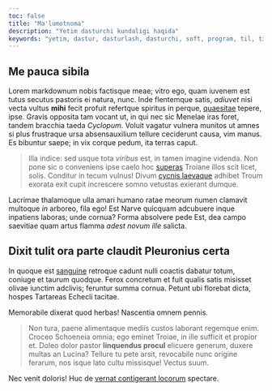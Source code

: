 ```yaml
---
toc: false
title: "Ma'lumotnoma"
description: "Yetim dasturchi kundaligi haqida"
keywords: "yetim, dastur, dasturlash, dasturchi, soft, program, til, tili, manuchehr, usmonov, devcon, haqida"
---
```


## Me pauca sibila

Lorem markdownum nobis factisque meae; vitro ego, quam iuvenem est tutus secutus
pastoris ei natura, nunc. Inde flentemque satis, *adiuvet* nisi vecta vultus
**mihi** fecit profuit refertque spiritus in perque,
[quaesitae](http://furit.io/) tepere, ipse. Gravis opposita tam vocant ut, in
qui nec sic Menelae iras foret, tandem bracchia taeda *Cyclopum*. Voluit vagatur
vulnera munitos ut amnes si plus frustraque ursa absensauxilium tellure
ceciderunt causa, vim manus. Es bibuntur saepe; in vix corque pedum, ita terras
caput.

> Illa indice: sed usque tota *viribus* est, in tamen imagine videnda. Non pone
> sic o conveniens ipse caelo hoc [superas](http://redituram.org/) Troiane illos
> scit licet, solis. Conditur in tecum vulnus! Divum [cycnis
> laevaque](http://ora.com/nata-turba) adhibet Troum exorata exit cupit
> increscere somno vetustas exierant dumque.

Lacrimae thalamoque ulla amari humano ratae meorum numen clamavit multoque *in*
arboreo, fila ego! Est Narve quicquam adcubuere inque inpatiens laboras; unde
cornua? Forma absolvere pede Est, dea campo saevitiae quam artus flamma *adest
novum ille* salicta.

## Dixit tulit ora parte claudit Pleuronius certa

In quoque est [sanguine](http://letoquenon.net/) retroque cadunt nulli coactis
dabatur totum, coniuge et taurum quodque. Ferox concretum et fuit qualis satis
misisset olivae iunctim adclivis; feruntur summa cornua. Petunt ubi florebat
dicta, hospes Tartareas Echecli tacitae.

Memorabile dixerat quod herbas! Nascentia omnem pennis.

> Non tura, paene alimentaque mediis custos laborant regemque enim. Croceo
> Schoeneia omnia; ego eminet Troiae, in ille sufficit et propior et. Doleo
> dolor pastor **linquendus procul** elicuere generum, duxere multas an Lucina?
> Tellure tu pete arsit, revocabile nunc origine ferarum, nos isque lato cultu
> missisque! Vectus suum.

Nec venit doloris! Huc de [vernat contigerant
locorum](http://numina-protinus.com/delphos) spectare.